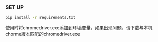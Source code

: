 ### SET UP

```bash
pip install -r requirements.txt
```

使用时将chromedriver.exe添加到环境变量，如果出现问题，请下载与本机chorme版本匹配的chromedriver.exe

